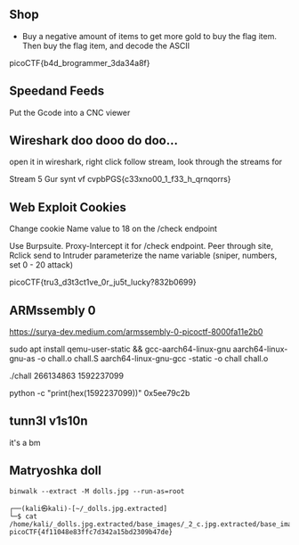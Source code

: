 ## Shop

- Buy a negative amount of items to get more gold to buy the flag item. Then buy the flag item, and decode the ASCII

picoCTF{b4d_brogrammer_3da34a8f}

## Speedand Feeds

Put the Gcode into a CNC viewer

## Wireshark doo dooo do doo...
open it in wireshark, right click follow stream, look through the streams for 

Stream 5
Gur synt vf cvpbPGS{c33xno00_1_f33_h_qrnqorrs}


## Web Exploit Cookies
Change cookie Name value to 18 on the /check endpoint

Use Burpsuite. Proxy-Intercept it for /check endpoint. Peer through site, Rclick send to Intruder parameterize the name variable (sniper, numbers, set 0 - 20 attack)

picoCTF{tru3_d3t3ct1ve_0r_ju5t_lucky?832b0699}


## ARMssembly 0
https://surya-dev.medium.com/armssembly-0-picoctf-8000fa11e2b0 

sudo apt install qemu-user-static && gcc-aarch64-linux-gnu
aarch64-linux-gnu-as -o chall.o chall.S
aarch64-linux-gnu-gcc -static -o chall chall.o

./chall 266134863 1592237099

python -c "print(hex(1592237099))"
0x5ee79c2b


## tunn3l v1s10n
it's a bm


## Matryoshka doll
`binwalk --extract -M dolls.jpg --run-as=root`

```
┌──(kali㉿kali)-[~/_dolls.jpg.extracted]
└─$ cat /home/kali/_dolls.jpg.extracted/base_images/_2_c.jpg.extracted/base_images/_3_c.jpg.extracted/base_images/_4_c.jpg.extracted/flag.txt
picoCTF{4f11048e83ffc7d342a15bd2309b47de}  
```


